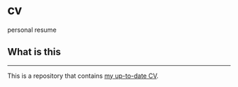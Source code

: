 # cv
personal resume

## What is this
------------
This is a repository that contains [my up-to-date CV](http://seirhsiao.github.io/cv).